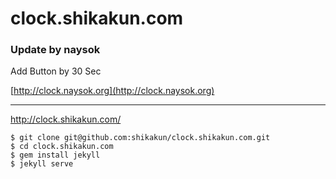 # clock.shikakun.com  

### Update by naysok  

Add Button by 30 Sec  

[http://clock.naysok.org](http://clock.naysok.org)  



---  

http://clock.shikakun.com/  

```
$ git clone git@github.com:shikakun/clock.shikakun.com.git
$ cd clock.shikakun.com
$ gem install jekyll
$ jekyll serve
```
